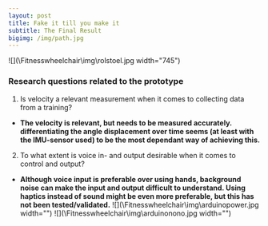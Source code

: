 ```yaml
---
layout: post
title: Fake it till you make it
subtitle: The Final Result
bigimg: /img/path.jpg
---
```

![](\Fitnesswheelchair\img\rolstoel.jpg width="745")

### Research questions related to the prototype
1. Is velocity a relevant measurement when it comes to collecting data from a training?  
  - <b>The velocity is relevant, but needs to be measured accurately. differentiating the angle displacement over time seems (at least with the IMU-sensor used) to be the most dependant way of achieving this. </b>
2. To what extent is voice in- and output desirable when it comes to control and output?  
  - <b>Although voice input is preferable over using hands, background noise can make the input and output difficult to understand. Using haptics instead of sound might be even more preferable, but this has not been tested/validated.</b>
  ![](\Fitnesswheelchair\img\arduinopower.jpg width="")
  ![](\Fitnesswheelchair\img\arduinonono.jpg width="")
